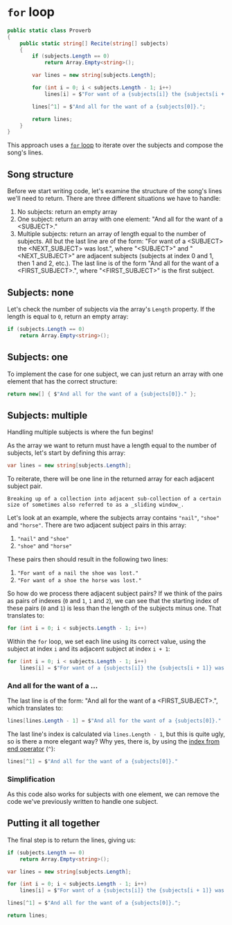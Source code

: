 # `for` loop

```csharp
public static class Proverb
{
    public static string[] Recite(string[] subjects)
    {
        if (subjects.Length == 0)
            return Array.Empty<string>();

        var lines = new string[subjects.Length];

        for (int i = 0; i < subjects.Length - 1; i++)
            lines[i] = $"For want of a {subjects[i]} the {subjects[i + 1]} was lost.";

        lines[^1] = $"And all for the want of a {subjects[0]}.";

        return lines;
    }
}
```

This approach uses a [`for` loop][for-loop] to iterate over the subjects and compose the song's lines.

## Song structure

Before we start writing code, let's examine the structure of the song's lines we'll need to return.
There are three different situations we have to handle:

1. No subjects: return an empty array
2. One subject: return an array with one element: "And all for the want of a &lt;SUBJECT&gt;."
3. Multiple subjects: return an array of length equal to the number of subjects. All but the last line are of the form: "For want of a &lt;SUBJECT&gt; the &lt;NEXT_SUBJECT&gt; was lost.", where "&lt;SUBJECT&gt;" and "&lt;NEXT_SUBJECT&gt;" are adjacent subjects (subjects at index 0 and 1, then 1 and 2, etc.). The last line is of the form "And all for the want of a &lt;FIRST_SUBJECT&gt;.", where "&lt;FIRST_SUBJECT&gt;" is the first subject.

## Subjects: none

Let's check the number of subjects via the array's `Length` property.
If the length is equal to `0`, return an empty array:

```csharp
if (subjects.Length == 0)
    return Array.Empty<string>();
```

## Subjects: one

To implement the case for one subject, we can just return an array with one element that has the correct structure:

```csharp
return new[] { $"And all for the want of a {subjects[0]}." };
```

## Subjects: multiple

Handling multiple subjects is where the fun begins!

As the array we want to return must have a length equal to the number of subjects, let's start by defining this array:

```csharp
var lines = new string[subjects.Length];
```

To reiterate, there will be one line in the returned array for each adjacent subject pair.

```exercism/note
Breaking up of a collection into adjacent sub-collection of a certain size of sometimes also referred to as a _sliding window_.
```

Let's look at an example, where the subjects array contains `"nail"`, `"shoe"` and `"horse"`.
There are two adjacent subject pairs in this array:

1. `"nail"` and `"shoe"`
2. `"shoe"` and `"horse"`

These pairs then should result in the following two lines:

1. `"For want of a nail the shoe was lost."`
2. `"For want of a shoe the horse was lost."`

So how do we process there adjacent subject pairs?
If we think of the pairs as pairs of indexes (`0` and `1`, `1` and `2`), we can see that the starting index of these pairs (`0` and `1`) is less than the length of the subjects minus one.
That translates to:

```csharp
for (int i = 0; i < subjects.Length - 1; i++)
```

Within the `for` loop, we set each line using its correct value, using the subject at index `i` and its adjacent subject at index `i + 1`:

```csharp
for (int i = 0; i < subjects.Length - 1; i++)
    lines[i] = $"For want of a {subjects[i]} the {subjects[i + 1]} was lost.";
```

### And all for the want of a ...

The last line is of the form: "And all for the want of a &lt;FIRST_SUBJECT&gt;.", which translates to:

```csharp
lines[lines.Length - 1] = $"And all for the want of a {subjects[0]}."
```

The last line's index is calculated via `lines.Length - 1`, but this is quite ugly, so is there a more elegant way?
Why yes, there is, by using the [index from end operator][index-from-end-operator] (`^`):

```csharp
lines[^1] = $"And all for the want of a {subjects[0]}."
```

### Simplification

As this code also works for subjects with one element, we can remove the code we've previously written to handle one subject.

## Putting it all together

The final step is to return the lines, giving us:

```csharp
if (subjects.Length == 0)
    return Array.Empty<string>();

var lines = new string[subjects.Length];

for (int i = 0; i < subjects.Length - 1; i++)
    lines[i] = $"For want of a {subjects[i]} the {subjects[i + 1]} was lost.";

lines[^1] = $"And all for the want of a {subjects[0]}.";

return lines;
```

[for-loop]: https://docs.microsoft.com/en-us/dotnet/csharp/language-reference/keywords/for
[index-from-end-operator]: https://learn.microsoft.com/en-us/dotnet/csharp/language-reference/operators/member-access-operators#index-from-end-operator-
